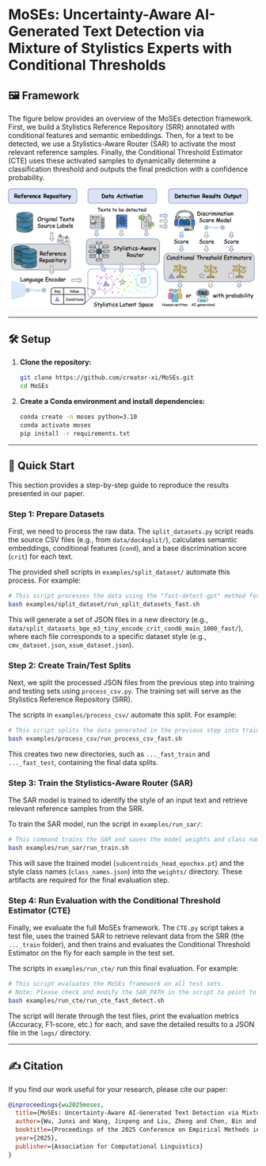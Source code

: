 <h1>MoSEs: Uncertainty-Aware AI-Generated Text Detection via Mixture of Stylistics Experts with Conditional Thresholds</h1>



## 🖼️ Framework

The figure below provides an overview of the MoSEs detection framework. First, we build a Stylistics Reference Repository (SRR) annotated with conditional features and semantic embeddings. Then, for a text to be detected, we use a Stylistics-Aware Router (SAR) to activate the most relevant reference samples. Finally, the Conditional Threshold Estimator (CTE) uses these activated samples to dynamically determine a classification threshold and outputs the final prediction with a confidence probability.

![MoSEs Framework](images/framework.png)


---

## 🛠️ Setup

1.  **Clone the repository:**
    ```bash
    git clone https://github.com/creator-xi/MoSEs.git
    cd MoSEs
    ```

2.  **Create a Conda environment and install dependencies:**
    ```bash
    conda create -n moses python=3.10
    conda activate moses
    pip install -r requirements.txt
    ```

---

## 🚀 Quick Start

This section provides a step-by-step guide to reproduce the results presented in our paper.

### Step 1: Prepare Datasets

First, we need to process the raw data. The `split_datasets.py` script reads the source CSV files (e.g., from `data/doc4split/`), calculates semantic embeddings, conditional features (`cond`), and a base discrimination score (`crit`) for each text.

The provided shell scripts in `examples/split_dataset/` automate this process. For example:
```bash
# This script processes the data using the "fast-detect-gpt" method for the 'crit' score.
bash examples/split_dataset/run_split_datasets_fast.sh
```
This will generate a set of JSON files in a new directory (e.g., `data/split_datasets_bge_m3_tiny_encode_crit_cond6_main_1000_fast/`), where each file corresponds to a specific dataset style (e.g., `cmv_dataset.json`, `xsum_dataset.json`).

### Step 2: Create Train/Test Splits

Next, we split the processed JSON files from the previous step into training and testing sets using `process_csv.py`. The training set will serve as the Stylistics Reference Repository (SRR).

The scripts in `examples/process_csv/` automate this split. For example:
```bash
# This script splits the data generated in the previous step into train and test sets.
bash examples/process_csv/run_process_csv_fast.sh
```
This creates two new directories, such as `..._fast_train` and `..._fast_test`, containing the final data splits.

### Step 3: Train the Stylistics-Aware Router (SAR)

The SAR model is trained to identify the style of an input text and retrieve relevant reference samples from the SRR.

To train the SAR model, run the script in `examples/run_sar/`:
```bash
# This command trains the SAR and saves the model weights and class names.
bash examples/run_sar/run_train.sh
```
This will save the trained model (`subcentroids_head_epochxx.pt`) and the style class names (`class_names.json`) into the `weights/` directory. These artifacts are required for the final evaluation step.

### Step 4: Run Evaluation with the Conditional Threshold Estimator (CTE)

Finally, we evaluate the full MoSEs framework. The `CTE.py` script takes a test file, uses the trained SAR to retrieve relevant data from the SRR (the `..._train` folder), and then trains and evaluates the Conditional Threshold Estimator on the fly for each sample in the test set.

The scripts in `examples/run_cte/` run this final evaluation. For example:
```bash
# This script evaluates the MoSEs framework on all test sets.
# Note: Please check and modify the SAR_PATH in the script to point to your trained model, e.g., subcentroids_head_epoch100.pt
bash examples/run_cte/run_cte_fast_detect.sh
```
The script will iterate through the test files, print the evaluation metrics (Accuracy, F1-score, etc.) for each, and save the detailed results to a JSON file in the `logs/` directory.

---

## ✍️ Citation

If you find our work useful for your research, please cite our paper:

```bibtex
@inproceedings{wu2025moses,
  title={MoSEs: Uncertainty-Aware AI-Generated Text Detection via Mixture of Stylistics Experts with Conditional Thresholds},
  author={Wu, Junxi and Wang, Jinpeng and Liu, Zheng and Chen, Bin and Hu, Dongjian and Wu, Hao and Xia, Shu-Tao},
  booktitle={Proceedings of the 2025 Conference on Empirical Methods in Natural Language Processing},
  year={2025},
  publisher={Association for Computational Linguistics}
}
```